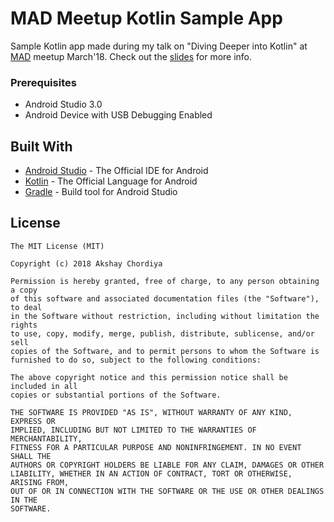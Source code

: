 # MAD Meetup Kotlin Sample App

Sample Kotlin app made during my talk on "Diving Deeper into Kotlin" at [MAD](https://madmeetup.com/) meetup March'18.
Check out the [slides](https://docs.google.com/presentation/d/e/2PACX-1vQ6u8JrbNJIEXcNCX1bJ0ZA6oU_GS7Dbj9OyxaUbaf2226rNeh7TN8f58r8M80XPshTMSaYohFH8k0u/pub?start=false&loop=false&delayms=3000) for more info.

### Prerequisites

- Android Studio 3.0
- Android Device with USB Debugging Enabled


## Built With

* [Android Studio](https://developer.android.com/studio/index.html) - The Official IDE for Android
* [Kotlin](https://kotlinlang.org/) - The Official Language for Android
* [Gradle](https://gradle.org/) - Build tool for Android Studio

## License

    The MIT License (MIT)
    
    Copyright (c) 2018 Akshay Chordiya
    
    Permission is hereby granted, free of charge, to any person obtaining a copy
    of this software and associated documentation files (the "Software"), to deal
    in the Software without restriction, including without limitation the rights
    to use, copy, modify, merge, publish, distribute, sublicense, and/or sell
    copies of the Software, and to permit persons to whom the Software is
    furnished to do so, subject to the following conditions:

    The above copyright notice and this permission notice shall be included in all
    copies or substantial portions of the Software.

    THE SOFTWARE IS PROVIDED "AS IS", WITHOUT WARRANTY OF ANY KIND, EXPRESS OR
    IMPLIED, INCLUDING BUT NOT LIMITED TO THE WARRANTIES OF MERCHANTABILITY,
    FITNESS FOR A PARTICULAR PURPOSE AND NONINFRINGEMENT. IN NO EVENT SHALL THE
    AUTHORS OR COPYRIGHT HOLDERS BE LIABLE FOR ANY CLAIM, DAMAGES OR OTHER
    LIABILITY, WHETHER IN AN ACTION OF CONTRACT, TORT OR OTHERWISE, ARISING FROM,
    OUT OF OR IN CONNECTION WITH THE SOFTWARE OR THE USE OR OTHER DEALINGS IN THE
    SOFTWARE.
